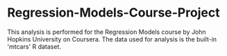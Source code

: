 # Regression-Models-Course-Project
This analysis is performed for the Regression Models course by John Hopkins University on Coursera. The data used for analysis is the built-in 'mtcars' R dataset.
